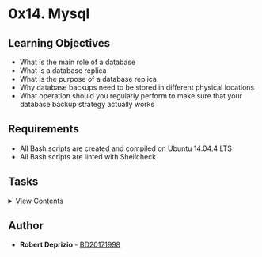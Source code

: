 # 0x14. Mysql

## Learning Objectives

- What is the main role of a database
- What is a database replica
- What is the purpose of a database replica
- Why database backups need to be stored in different physical locations
- What operation should you regularly perform to make sure that your database backup strategy actually works

## Requirements

- All Bash scripts are created and compiled on Ubuntu 14.04.4 LTS
- All Bash scripts are linted with Shellcheck

## Tasks

<details>
<summary>View Contents</summary>

### [0. Install MySQL](./)

- First things first, let’s get MySQL installed on both your web-01 and web-02 servers.
  - MySQL distribution must be 5.7.x
  - Make sure that task #3 of your SSH project is completed for web-01 and web-02. The checker will connect to your servers to check MySQL status
  - Please make sure you have your README.md pushed to Github.

```
ubuntu@229-web-01:~$ mysql --version
mysql  Ver 14.14 Distrib 5.7.25, for Linux (x86_64) using  EditLine wrapper
```

### [1. Let us in!](./)

- In order for us to verify that your servers are properly configured, we need you to create a user and password for both MySQL databases which will allow the checker access to them.
  - Create a MySQL user named holberton_user on both web-01 and web-02 with the host name set to localhost and the password projectcorrection280hbtn. This will allow us to access the replication status on both servers.
  - Make sure that holberton_user has permission to check the primary/replica status of your databases.
  - In addition to that, make sure that task #3 of your SSH project is completed for web-01 and web-02. You will likely need to add the public key to web-02 as you only added it to web-01 for this project. The checker will connect to your servers to check MySQL status

```
ubuntu@229-web-01:~$ mysql -uholberton_user -p -e "SHOW GRANTS FOR 'holberton_user'@'localhost'"
Enter password:
+-----------------------------------------------------------------+
| Grants for holberton_user@localhost                             |
+-----------------------------------------------------------------+
| GRANT REPLICATION CLIENT ON *.* TO 'holberton_user'@'localhost' |
+-----------------------------------------------------------------+
```

### [2. If only you could see what I've seen with your eyes](./)

- In order for you to set up replication, you’ll need to have a database with at least one table and one row in your primary MySQL server (web-01) to replicate from.
  - Create a database named tyrell_corp.
  - Within the tyrell_corp database create a table named nexus6 and add at least one entry to it.
  - Make sure that holberton_user has SELECT permissions on your table so that we can check that the table exists and is not empty.

```
ubuntu@229-web-01:~$ mysql -uholberton_user -p -e "use tyrell_corp; select * from nexus6"
Enter password:
+----+-------+
| id | name  |
+----+-------+
|  1 | Leon  |
+----+-------+
```

### [3. Quite an experience to live in fear, isn't it?](./)

- Before you get started with your primary-replica synchronization, you need one more thing in place. On your primary MySQL server (web-01), create a new user for the replica server.
  - The name of the new user should be replica_user, with the host name set to %, and can have whatever password you’d like.
  - replica_user must have the appropriate permissions to replicate your primary MySQL server.
  - holberton_user will need SELECT privileges on the mysql.user table in order to check that replica_user was created with the correct permissions.

```
ubuntu@229-web-01:~$ mysql -uholberton_user -p -e 'SELECT user, Repl_slave_priv FROM mysql.user'
+------------------+-----------------+
| user             | Repl_slave_priv |
+------------------+-----------------+
| root             | Y               |
| mysql.session    | N               |
| mysql.sys        | N               |
| debian-sys-maint | Y               |
| holberton_user   | N               |
| replica_user     | Y               |
+------------------+-----------------+
```

### [4. Setup a Primary-Replica infrastructure using MySQL](./)

- Having a replica member on for your MySQL database has 2 advantages:
  - Redundancy: If you lose one of the database servers, you will still have another working one and a copy of your data
  - Load distribution: You can split the read operations between the 2 servers, reducing the load on the primary member and improving query response speed
- Requirements:
  - MySQL primary must be hosted on web-01 - do not use the bind-address, just comment out this parameter
  - MySQL replica must be hosted on web-02
  - Setup replication for the MySQL database named tyrell_corp
  - Provide your MySQL primary configuration as answer file(my.cnf or mysqld.cnf) with the name 4-mysql_configuration_primary
  - Provide your MySQL replica configuration as an answer file with the name 4-mysql_configuration_replica
  - Once MySQL replication is setup, add a new record in your table via MySQL on web-01 and check if the record has been replicated in MySQL web-02. If you see it, it means your replication is working!
  - Make sure that UFW is allowing connections on port 3306 (default MySQL port) otherwise replication will not work.

web01

```
ubuntu@web-01:~$ mysql -uholberton_user -p
Enter password:
Welcome to the MySQL monitor.  Commands end with ; or \g.
Your MySQL connection id is 1467
Server version: 5.5.49-0ubuntu0.14.04.1-log (Ubuntu)

Copyright (c) 2000, 2016, Oracle and/or its affiliates. All rights reserved.

Oracle is a registered trademark of Oracle Corporation and/or its
affiliates. Other names may be trademarks of their respective
owners.

Type 'help;' or '\h' for help. Type '\c' to clear the current input statement.

mysql> show master status;
+------------------+----------+--------------------+------------------+
| File             | Position | Binlog_Do_DB       | Binlog_Ignore_DB |
+------------------+----------+--------------------+------------------+
| mysql-bin.000009 |      107 | tyrell_corp          |                  |
+------------------+----------+--------------------+------------------+
1 row in set (0.00 sec)

mysql>
```

web02

```
root@web-02:/home/ubuntu# mysql -uholberton_user -p
Enter password:
Welcome to the MySQL monitor.  Commands end with ; or \g.
Your MySQL connection id is 53
Server version: 5.5.49-0ubuntu0.14.04.1-log (Ubuntu)

Copyright (c) 2000, 2016, Oracle and/or its affiliates. All rights reserved.

Oracle is a registered trademark of Oracle Corporation and/or its
affiliates. Other names may be trademarks of their respective
owners.

Type 'help;' or '\h' for help. Type '\c' to clear the current input statement.

mysql> show slave status\G
*************************** 1. row ***************************
               Slave_IO_State: Waiting for master to send event
                  Master_Host: 158.69.68.78
                  Master_User: replica_user
                  Master_Port: 3306
                Connect_Retry: 60
              Master_Log_File: mysql-bin.000009
          Read_Master_Log_Pos: 107
               Relay_Log_File: mysql-relay-bin.000022
                Relay_Log_Pos: 253
        Relay_Master_Log_File: mysql-bin.000009
             Slave_IO_Running: Yes
            Slave_SQL_Running: Yes
              Replicate_Do_DB:
          Replicate_Ignore_DB:
           Replicate_Do_Table:
       Replicate_Ignore_Table:
      Replicate_Wild_Do_Table:
  Replicate_Wild_Ignore_Table:
                   Last_Errno: 0
                   Last_Error:
                 Skip_Counter: 0
          Exec_Master_Log_Pos: 107
              Relay_Log_Space: 452
              Until_Condition: None
               Until_Log_File:
                Until_Log_Pos: 0
           Master_SSL_Allowed: No
           Master_SSL_CA_File:
           Master_SSL_CA_Path:
              Master_SSL_Cert:
            Master_SSL_Cipher:
               Master_SSL_Key:
        Seconds_Behind_Master: 0
Master_SSL_Verify_Server_Cert: No
                Last_IO_Errno: 0
                Last_IO_Error:
               Last_SQL_Errno: 0
               Last_SQL_Error:
  Replicate_Ignore_Server_Ids:
             Master_Server_Id: 1
1 row in set (0.00 sec)

mysql>
```

### [5. MySQL backup](./5-mysql_backup)

- What if the data center where both your primary and replica database servers are hosted are down because of a power outage or even worse: flooding, fire? Then all your data would inaccessible or lost. That’s why you want to backup and store them in a different system in another physical location. This can be achieved by dumping your MySQL data, compressing them and storing them in a different data center.

- Write a Bash script that generates a MySQL dump and creates a compressed archive out of it.
  - The MySQL dump must contain all your MySQL databases
  - The MySQL dump must be named backup.sql
  - The MySQL dump file has to be compressed to a tar.gz archive
  - This archive must have the following name format: day-month-year.tar.gz
  - The user to connect to the MySQL database must be root
  - The Bash script accepts one argument that is the password used to connect to the MySQL database

```
ubuntu@03-web-01:~$ ls
5-mysql_backup
ubuntu@03-web-01:~$ ./5-mysql_backup mydummypassword
backup.sql
ubuntu@03-web-01:~$ ls
01-03-2017.tar.gz  5-mysql_backup  backup.sql
ubuntu@03-web-01:~$ more backup.sql
-- MySQL dump 10.13  Distrib 5.7.25, for debian-linux-gnu (x86_64)
--
-- Host: localhost    Database:
-- ------------------------------------------------------
-- Server version   5.7.25-0ubuntu0.14.04.1

/*!40101 SET @OLD_CHARACTER_SET_CLIENT=@@CHARACTER_SET_CLIENT */;
/*!40101 SET @OLD_CHARACTER_SET_RESULTS=@@CHARACTER_SET_RESULTS */;
/*!40101 SET @OLD_COLLATION_CONNECTION=@@COLLATION_CONNECTION */;
/*!40101 SET NAMES utf8 */;
/*!40103 SET @OLD_TIME_ZONE=@@TIME_ZONE */;
/*!40103 SET TIME_ZONE='+00:00' */;
/*!40014 SET @OLD_UNIQUE_CHECKS=@@UNIQUE_CHECKS, UNIQUE_CHECKS=0 */;
/*!40014 SET @OLD_FOREIGN_KEY_CHECKS=@@FOREIGN_KEY_CHECKS, FOREIGN_KEY_CHECKS=0 */;
/*!40101 SET @OLD_SQL_MODE=@@SQL_MODE, SQL_MODE='NO_AUTO_VALUE_ON_ZERO' */;
/*!40111 SET @OLD_SQL_NOTES=@@SQL_NOTES, SQL_NOTES=0 */;

--
-- Current Database: `tyrell_corp`
--

CREATE DATABASE /*!32312 IF NOT EXISTS*/ `tyrell_corp` /*!40100 DEFAULT CHARACTER SET latin1 */;

USE `tyrell_corp`;

--
-- Table structure for table `nexus6`
--

DROP TABLE IF EXISTS `nexus6`;
/*!40101 SET @saved_cs_client     = @@character_set_client */;
/*!40101 SET character_set_client = utf8 */;
CREATE TABLE `nexus6` (
  `id` int(6) unsigned NOT NULL AUTO_INCREMENT,
  `firstname` varchar(30) NOT NULL,
  `lastname` varchar(30) NOT NULL,
  `email` varchar(50) DEFAULT NULL,
  `reg_date` timestamp NOT NULL DEFAULT CURRENT_TIMESTAMP ON UPDATE CURRENT_TIMESTAMP,
  PRIMARY KEY (`id`)
) ENGINE=InnoDB AUTO_INCREMENT=2 DEFAULT CHARSET=latin1;
/*!40101 SET character_set_client = @saved_cs_client */;
ubuntu@03-web-01:~$
ubuntu@03-web-01:~$ file 01-03-2017.tar.gz
01-03-2017.tar.gz: gzip compressed data, from Unix, last modified: Wed Mar  1 23:38:09 2017
```

</details>

## Author
* **Robert Deprizio** - [BD20171998](https://github.com/BD20171998)
